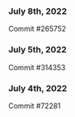 ### July 8th, 2022

Commit #265752

### July 5th, 2022

Commit #314353


### July 4th, 2022

Commit #72281
